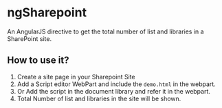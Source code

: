 # ngSharepoint
An AngularJS directive to get the total number of list and libraries in a SharePoint site.

## How to use it?

1. Create a site page in your Sharepoint Site
2. Add a Script editor WebPart and include the `demo.html` in the webpart.
3. Or Add the script in the document library and refer it in the webpart.
4. Total Number of list and libraries in the site will be shown.

